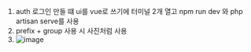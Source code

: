 1. auth 로그인 만들 떄 ui를 vue로 쓰기에 터미널 2개 열고 npm run dev 와 php artisan serve를 사용
2. prefix + group 사용 시 사진처럼 사용
3. ![image](https://user-images.githubusercontent.com/85022962/206186553-ca744655-b6e8-4828-8a17-c887af8a7ea8.png)

